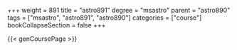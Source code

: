 +++
weight = 891
title = "astro891"
degree = "msastro"
parent = "astro890"
tags = ["msastro", "astro891", "astro890"]
categories = ["course"]
bookCollapseSection = false
+++

{{< genCoursePage >}}
